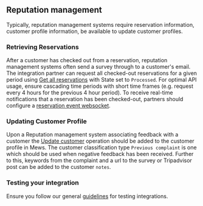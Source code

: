 ## Reputation management

Typically, reputation management systems require reservation information, customer profile information, be available to update customer profiles.

### Retrieving Reservations

After a customer has checked out from a reservation, reputation management systems often send a survey through to a customer's email. The integration partner can request all checked-out reservations for a given period using [Get all reservations](../operations/reservations.md#get-all-reservations) with State set to `Processed`. For optimal API usage, ensure cascading time periods with short time frames (e.g. request every 4 hours for the previous 4 hour period). To receive real-time notifications that a reservation has been checked-out, partners should configure a [reservation event websocket](../websockets.md#reservation-event).

### Updating Customer Profile

Upon a Reputation management system associating feedback with a customer the [Update customer](../operations/customers.md#update-customer) operation should be added to the customer profile in Mews. The customer classification type `Previous complaint` is one which should be used when negative feedback has been received. Further to this, keywords from the complaint and a url to the survey or Tripadvisor post can be added to the customer `notes`.

### Testing your integration

Ensure you follow our general [guidelines](../guidelines.md) for testing integrations.